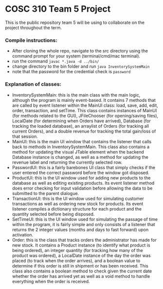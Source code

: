 # COSC 310 Team 5 Project

This is the public repository team 5 will be using to collaborate on the project throughout the term.

### Compile instructions:
 - After cloning the whole repo, navigate to the src directory using the command prompt for your system (terminal/cmd/mac terminal).
 - run the command `javac *.java -d ../bin/`
 - change directory to the bin folder and run `java InventorySystemMain`
 - note that the password for the credential check is `password`

### Explanation of classes:
 - InventorySystemMain: this is the main class with the main logic, although the program is mainly event-based. It contains 7 methods that are called by event listener within the MainUI class: load, save, add, edit, order, transaction, and setTime. This class contains instances of MainUI (for methods related to the GUI), JFileChooser (for opening/saving files), LocalDate (for determining when Orders have arrived), Database (for tracking the loaded database), an arraylist of Orders (for tracking all current Orders), and a double revenue for tracking the total gain/loss of that session.
 - MainUI: this is the main UI window that contains the listener that calls back to methods in InventorySystemMain. This class also contains a method for updating the visual JTable element when the backend Database instance is changed, as well as a method for updating the revenue label and returning the currently selected row.
 - PasswordUI: this is a fairly barebones UI class that simply checks if the user entered the correct password before the window got disposed.
 - ProductUI: this is the UI window used for adding new products to the database as well as editing existing products. Its event listener method does error checking for input validation before allowing the data to be submitted to the parent dialogue.
 - TransactionUI: this is the UI window used for simulating customer transactions as well as ordering new stock for products. Its event listener compiles a dictionary structure for each product and the quantity selected before being disposed.
 - SetTimeUI: this is the UI window used for simulating the passage of time within the program, it is fairly simple and only consists of a listener that returns the 2 integer values (months and days to fast forward) upon activation.
 - Order: this is the class that tracks orders the administrator has made for new stock. It contains a Product instance (to identify what product is being ordered), an integer quantity (for tracking how many of the product was ordered), a LocalDate instance of the day the order was placed (to track when the order arrives), and a boolean value to determine if this order is still in shipment or has been received. This class also contains a boolean method to check given the current date whether the order has arrived yet as well as a void method to handle everything when the order is received.
